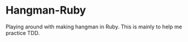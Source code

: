 # Hangman-Ruby
Playing around with making hangman in Ruby.  This is mainly to help me practice TDD.
